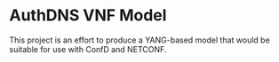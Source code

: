 AuthDNS VNF Model
=================

This project is an effort to produce a YANG-based model that would be suitable for use with ConfD and NETCONF.
